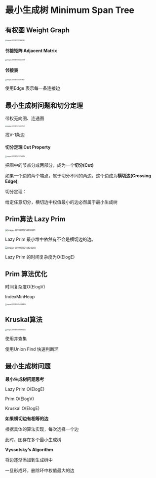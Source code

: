 # 最小生成树 Minimum Span Tree

## 有权图 Weight Graph

<img src="/Users/airren/Documents/JavaNote/imooc/imooc_算法与数据结构综合提升篇/img/image-20191015113148395.png" alt="image-20191015113148395" style="zoom:33%;" />

#### 邻接矩阵 Adjacent Matrix

<img src="/Users/airren/Documents/JavaNote/imooc/imooc_算法与数据结构综合提升篇/img/image-20191015113222554.png" alt="image-20191015113222554" style="zoom:33%;" />

#### 邻接表

<img src="/Users/airren/Documents/JavaNote/imooc/imooc_算法与数据结构综合提升篇/img/image-20191015113341451.png" alt="image-20191015113341451" style="zoom:33%;" />

使用Edge 表示每一条连接边

##  最小生成树问题和切分定理

带权无向图、连通图

<img src="/Users/airren/Documents/JavaNote/imooc/imooc_算法与数据结构综合提升篇/img/image-20191015212607027.png" alt="image-20191015212607027" style="zoom:33%;" />

找V-1条边

#### 切分定理 Cut Property

<img src="/Users/airren/Documents/JavaNote/imooc/imooc_算法与数据结构综合提升篇/img/image-20191015213744954.png" alt="image-20191015213744954" style="zoom:33%;" />

把图中的节点分成两部分，成为一个**切分(Cut)**

如果一个边的两个端点，属于切分不同的两边，这个边成为**横切边(Crossing Edge)**;

切分定理：

给定任意切分，横切边中权值最小的边必然属于最小生成树

## Prim算法  Lazy Prim

<img src="/Users/airren/Documents/JavaNote/imooc/imooc_算法与数据结构综合提升篇/img/image-20191015214638291.png" alt="image-20191015214638291" style="zoom: 50%;" />

Lazy Prim 最小堆中依然有不会是横切边的边。

<img src="/Users/airren/Documents/JavaNote/imooc/imooc_算法与数据结构综合提升篇/img/image-20191015214824240.png" alt="image-20191015214824240" style="zoom:50%;" />

Lazy Prim 的时间复杂度为O(ElogE)

## Prim 算法优化

时间复杂度O(ElogV)

IndexMinHeap

<img src="/Users/airren/Documents/JavaNote/imooc/imooc_算法与数据结构综合提升篇/img/image-20191016094726969.png" alt="image-20191016094726969" style="zoom: 33%;" />

## Kruskal算法

<img src="/Users/airren/Documents/JavaNote/imooc/imooc_算法与数据结构综合提升篇/img/image-20191016095545223.png" alt="image-20191016095545223" style="zoom: 33%;" />

使用并查集 

使用Union Find 快速判断环

## 最小生成树问题

**最小生成树问题思考**

Lazy Prim  O(ElogE)

Prim        O(ElogV)

Kruskal      O(ElogE)

**如果横切边有相等的边**

根据具体的算法实现，每次选择一个边

此时，图存在多个最小生成树



**Vyssotsky’s Algorithm**

将边逐渐添加到生成树中

一旦形成环，删除环中权值最大的边